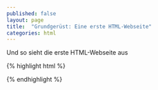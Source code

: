```yaml
---
published: false
layout: page
title:  "Grundgerüst: Eine erste HTML-Webseite"
categories: html
---
```


Und so sieht die erste HTML-Webseite aus

{% highlight html %}
<!doctype html>
<html class="no-js" lang="de">
<head>
    <meta charset="utf-8" />
    <meta name="viewport" content="width=device-width, initial-scale=1.0" />
    <title></title>
</head>
<body>
</body>
</html>
{% endhighlight %}
